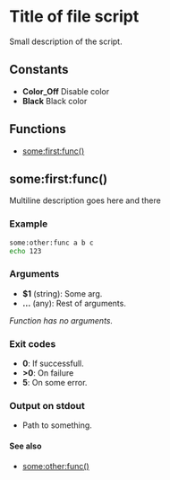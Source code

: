 # Title of file script

Small description of the script.

## Constants

* **Color_Off** Disable color
* **Black** Black color


## Functions
* [some:first:func()](#somefirstfunc)


## some:first:func()

Multiline description goes here and
there

### Example

```bash
some:other:func a b c
echo 123
```

### Arguments

* **$1** (string): Some arg.
* **...** (any): Rest of arguments.

_Function has no arguments._

### Exit codes

* **0**:  If successfull.
* **>0**: On failure
* **5**:  On some error.

### Output on stdout

* Path to something.

#### See also

* [some:other:func()](#some:other:func())


